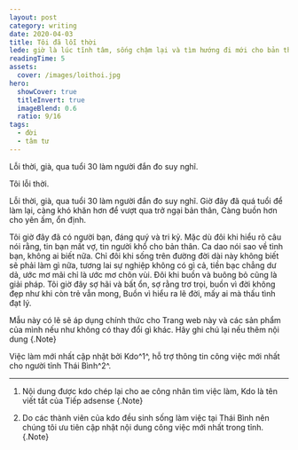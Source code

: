 ```yaml
---
layout: post
category: writing
date: 2020-04-03
title: Tôi đã lỗi thời
lede: giờ là lúc tĩnh tâm, sống chậm lại và tìm hướng đi mới cho bản thân mình..
readingTime: 5
assets:
  cover: /images/loithoi.jpg
hero:
  showCover: true
  titleInvert: true
  imageBlend: 0.6
  ratio: 9/16
tags:
  - đời
  - tâm tư
---
```


Lỗi thời, già, qua tuổi 30 làm người đắn đo suy nghĩ.

<Media ratio="844/1500" image="/images/loithoi.jpg"/>


Tôi lỗi thời.

Lỗi thời, già, qua tuổi 30 làm người đắn đo suy nghĩ.
Giờ đây đã quá tuổi để làm lại, càng khó khăn hơn để vượt qua trở ngại bản thân,
Càng buồn hơn cho yên ấm, ổn định.

Tôi giờ đây đã có người bạn, đáng quý và tri kỷ.
Mặc dù đôi khi hiểu rõ câu nói rằng, tin bạn mất vợ, tin người khổ cho bản thân.
Ca dao nói sao về tình bạn, không ai biết nữa.
Chỉ đôi khi sống trên đường đời dài này không biết sẽ phải làm gì nữa, tương lai sự nghiệp không có gì cả, tiền bạc chẳng dư dả, ước mơ mãi chỉ là ước mơ chôn vùi.
Đôi khi buồn và buông bỏ cũng là giải pháp.
Tôi giờ đây sợ hãi và bất ổn, sợ rằng trơ trọi, buồn vì đời không đẹp như khi còn trẻ vẫn mong,
Buồn vì hiểu ra lẽ đời, mấy ai mà thấu tình đạt lý.


Mẫu này có lẽ sẽ áp dụng chính thức cho Trang web này và các sản phẩm của mình nếu như không có thay đổi gì khác.
Hãy ghi chú lại nếu thêm nội dung {.Note}

Việc làm mới nhất cập nhật bởi Kdo^1^, hỗ trợ thông tin công việc mới nhất cho người tỉnh Thái Bình^2^.

---

1. Nội dung được kdo chép lại cho ae công nhân tìm việc làm, Kdo là tên viết tắt của Tiếp adsense {.Note}

2. Do các thành viên của kdo đều sinh sống làm việc tại Thái Bình nên chúng tôi ưu tiên cập nhật nội dung công việc mới nhất trong tỉnh. {.Note}

<script>
import Media from "../../src/components/Media";

export default {
  components: { Media }
}
</script>
